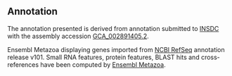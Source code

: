 **Annotation**
----------

The annotation presented is derived from annotation submitted to
[INSDC](http://www.insdc.org) with the assembly accession [GCA\_002891405.2](http://www.ebi.ac.uk/ena/data/view/GCA_002891405.2).

Ensembl Metazoa displaying genes imported from [NCBI RefSeq](https://www.ncbi.nlm.nih.gov/genome/annotation_euk/Cryptotermes_secundus/101) annotation release v101.
Small RNA features, protein features, BLAST hits and cross-references have been
computed by [Ensembl Metazoa](https://metazoa.ensembl.org/info/genome/annotation/index.html).
